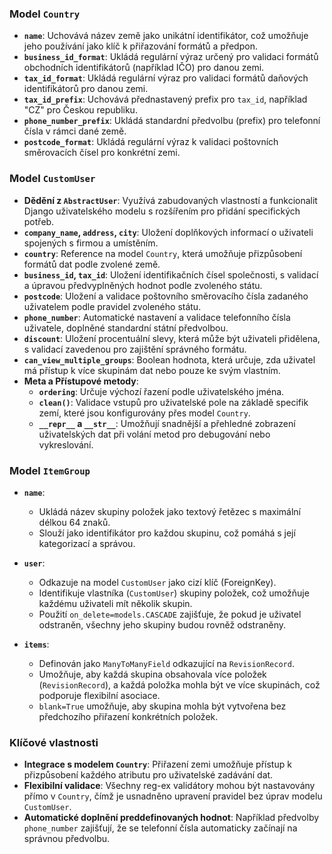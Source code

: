 ### Model `Country`

- **`name`**: Uchovává název země jako unikátní identifikátor, což umožňuje jeho používání jako klíč k přiřazování formátů a předpon.
- **`business_id_format`**: Ukládá regulární výraz určený pro validaci formátů obchodních identifikátorů (například IČO) pro danou zemi.
- **`tax_id_format`**: Ukládá regulární výraz pro validaci formátů daňových identifikátorů pro danou zemi.
- **`tax_id_prefix`**: Uchovává přednastavený prefix pro `tax_id`, například "CZ" pro Českou republiku.
- **`phone_number_prefix`**: Ukládá standardní předvolbu (prefix) pro telefonní čísla v rámci dané země.
- **`postcode_format`**: Ukládá regulární výraz k validaci poštovních směrovacích čísel pro konkrétní zemi.

### Model `CustomUser`

- **Dědění z `AbstractUser`**: Využívá zabudovaných vlastností a funkcionalit Django uživatelského modelu s rozšířením pro přidání specifických potřeb.
- **`company_name`, `address`, `city`**: Uložení doplňkových informací o uživateli spojených s firmou a umístěním.
- **`country`**: Reference na model `Country`, která umožňuje přizpůsobení formátů dat podle zvolené země.
- **`business_id`, `tax_id`**: Uložení identifikačních čísel společnosti, s validací a úpravou předvyplněných hodnot podle zvoleného státu.
- **`postcode`**: Uložení a validace poštovního směrovacího čísla zadaného uživatelem podle pravidel zvoleného státu.
- **`phone_number`**: Automatické nastavení a validace telefonního čísla uživatele, doplněné standardní státní předvolbou.
- **`discount`**: Uložení procentuální slevy, která může být uživateli přidělena, s validací zavedenou pro zajištění správného formátu.
- **`can_view_multiple_groups`**: Boolean hodnota, která určuje, zda uživatel má přístup k více skupinám dat nebo pouze ke svým vlastním.
- **Meta a Přístupové metody**:
  - **`ordering`**: Určuje výchozí řazení podle uživatelského jména.
  - **`clean()`**: Validace vstupů pro uživatelské pole na základě specifik zemí, které jsou konfigurovány přes model `Country`.
  - **`__repr__` a `__str__`**: Umožňují snadnější a přehledné zobrazení uživatelských dat při volání metod pro debugování nebo vykreslování.

### Model `ItemGroup`

- **`name`**: 
  - Ukládá název skupiny položek jako textový řetězec s maximální délkou 64 znaků.
  - Slouží jako identifikátor pro každou skupinu, což pomáhá s její kategorizací a správou.

- **`user`**: 
  - Odkazuje na model `CustomUser` jako cizí klíč (ForeignKey).
  - Identifikuje vlastníka (`CustomUser`) skupiny položek, což umožňuje každému uživateli mít několik skupin.
  - Použití `on_delete=models.CASCADE` zajišťuje, že pokud je uživatel odstraněn, všechny jeho skupiny budou rovněž odstraněny.

- **`items`**: 
  - Definován jako `ManyToManyField` odkazující na `RevisionRecord`.
  - Umožňuje, aby každá skupina obsahovala více položek (`RevisionRecord`), a každá položka mohla být ve více skupinách, což podporuje flexibilní asociace.
  - `blank=True` umožňuje, aby skupina mohla být vytvořena bez předchozího přiřazení konkrétních položek.

### Klíčové vlastnosti

- **Integrace s modelem `Country`**: Přiřazení zemi umožňuje přístup k přizpůsobení každého atributu pro uživatelské zadávání dat.
- **Flexibilní validace**: Všechny reg-ex validátory mohou být nastavovány přímo v `Country`, čímž je usnadněno upravení pravidel bez úprav modelu `CustomUser`.
- **Automatické doplnění preddefinovaných hodnot**: Například předvolby `phone_number` zajišťují, že se telefonní čísla automaticky začínají na správnou předvolbu.


